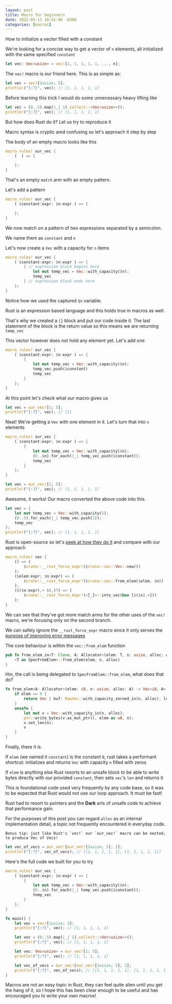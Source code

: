 ```yaml
---
layout: post
title: Macro for beginners
date: 2022-05-11 10:41:00 -0300
categories: [macros]
---
```


How to initialize a vector filled with a constant

We're looking for a concise way to get a vector of `n` elements, all initialized with the same specified `constant`

```rust
let vec: Vec<usize> = vec![1, 1, 1, 1, 1, ..., n];
```

The `vec!` macro is our friend here. This is as simple as:

```rust
let vec = vec![1usize; 5];
println!("{:?}", vec); // [1, 1, 1, 1, 1]
```

Before learning this trick I would do some unnecessary heavy lifting like

```rust
let vec = (0..5).map(|_| 1).collect::<Vec<usize>>();
println!("{:?}", vec); // [1, 1, 1, 1, 1]
```

But how does Rust do it? Let us try to reproduce it

Macro syntax is cryptic amd confusing so let's approach it step by step

The body of an empty macro looks like this

```rust
macro_rules! our_vec {
    (  ) => {

    };
}
```

That's an empty `match` arm with an empty pattern.

Let's add a pattern

```rust
macro_rules! our_vec {
    ( $constant:expr; $n:expr ) => {

    };
}
```

We now match on a pattern of two expressions separated by a semicolon.

We name them as `constant` and `n`

Let's now create a `Vec` with a capacity for `n` items

```rust
macro_rules! our_vec {
    ( $constant:expr; $n:expr ) => {
        { // expression block begins here
            let mut temp_vec = Vec::with_capacity($n);
            temp_vec
        } // expression block ends here
    };
}
```

Notice how we used the captured `$n` variable.

Rust is an expression based language and this holds true in macros as well.

That's why we created a `{}` block and put our code inside it. The last statement of the block is the return value so
this means we are returning `temp_vec`

This vector however does not hold any element yet. Let's add one

```rust
macro_rules! our_vec {
    ( $constant:expr; $n:expr ) => {
        {
            let mut temp_vec = Vec::with_capacity($n);
            temp_vec.push($constant)
            temp_vec
        }
    };
}
```

At this point let's check what our macro gives us

```rust
let vec = our_vec![1; 5];
println!("{:?}", vec); // [1]
```

Neat! We're getting a `Vec` with one element in it. Let's turn that into `n` elements

```rust
macro_rules! our_vec {
    ( $constant:expr; $n:expr ) => {
        {
            let mut temp_vec = Vec::with_capacity($n);
            (0..$n).for_each(|_| temp_vec.push($constant));
            temp_vec
        }
    };
}
```

```rust
let vec = our_vec![1; 5];
println!("{:?}", vec); // [1, 1, 1, 1, 1]
```

Awesome, it works! Our macro converted the above code into this

```rust
let vec = {
    let mut temp_vec = Vec::with_capacity(5);
    (0..5).for_each(|_| temp_vec.push(1));
    temp_vec
};
println!("{:?}", vec); // [1, 1, 1, 1, 1]
```

Rust is open-source so let's [peek at how they do it](https://doc.rust-lang.org/src/alloc/macros.rs.html#42-52) and compare with our approach

```rust
macro_rules! vec {
    () => (
        $crate::__rust_force_expr!($crate::vec::Vec::new())
    );
    ($elem:expr; $n:expr) => (
        $crate::__rust_force_expr!($crate::vec::from_elem($elem, $n))
    );
    ($($x:expr),+ $(,)?) => (
        $crate::__rust_force_expr!(<[_]>::into_vec(box [$($x),+]))
    );
}
```

We can see that they've got more match arms for the other uses of the `vec!` macro, we're focusing only on the second branch.

We can safely ignore the `__rust_force_expr` macro since it only serves the [purpose of improving error messages](https://stackoverflow.com/questions/70402502/what-exactly-does-rust-force-expr-do)

The core behaviour is within the `vec::from_elem` function

```rust
pub fn from_elem_in<T: Clone, A: Allocator>(elem: T, n: usize, alloc: A) -> Vec<T, A> {
    <T as SpecFromElem>::from_elem(elem, n, alloc)
}
```

Hm, the call is being delegated to `SpecFromElem::from_elem`, what does that do?

```rust
fn from_elem<A: Allocator>(elem: i8, n: usize, alloc: A) -> Vec<i8, A> {
    if elem == 0 {
        return Vec { buf: RawVec::with_capacity_zeroed_in(n, alloc), len: n };
    }
    unsafe {
        let mut v = Vec::with_capacity_in(n, alloc);
        ptr::write_bytes(v.as_mut_ptr(), elem as u8, n);
        v.set_len(n);
        v
    }
}
```

Finally, there it is.

If `elem` (we named it `constant`) is the constant `0`, rust takes a performant shortcut: initializes and returns `Vec` with capacity `n` filled with zeros

If `elem` is anything else Rust resorts to an unsafe block to be able to write bytes directly with our provided `constant`, then sets `vec`'s `len` and returns it

This is foundational code used very frequently by any code base, so it was to be expected that Rust would not use our loop approach. It must be fast!

Rust had to resort to pointers and the **Dark** arts of unsafe code to achieve that performance gain.

For the purposes of this post you can regard `alloc` as an internal implementation detail, a topic not frequently encountered in everyday code.

    Bonus tip: just like Rust's `vec!` our `our_vec!` macro can be nested, to produce Vec of Vecs!

```rust
let vec_of_vecs = our_vec![our_vec![1usize; 5]; 2];
println!("{:?}", vec_of_vecs); // [[1, 1, 1, 1, 1], [1, 1, 1, 1, 1]]
```

Here's the full code we built for you to try

```rust
macro_rules! our_vec {
    ( $constant:expr; $n:expr ) => {
        {
            let mut temp_vec = Vec::with_capacity($n);
            (0..$n).for_each(|_| temp_vec.push($constant));
            temp_vec
        }
    };
}

fn main() {
    let vec = vec![1usize; 5];
    println!("{:?}", vec); // [1, 1, 1, 1, 1]

    let vec = (0..5).map(|_| 1).collect::<Vec<usize>>();
    println!("{:?}", vec); // [1, 1, 1, 1, 1]

    let vec: Vec<usize> = our_vec![1; 5];
    println!("{:?}", vec); // [1, 1, 1, 1, 1]

    let vec_of_vecs = our_vec![our_vec![1usize; 5]; 2];
    println!("{:?}", vec_of_vecs); // [[1, 1, 1, 1, 1], [1, 1, 1, 1, 1]]
}
```

Macros are not an easy topic in Rust, they can feel quite alien until you get the hang of it,
so I hope this has been clear enough to be useful and has encouraged you to write your own macros!